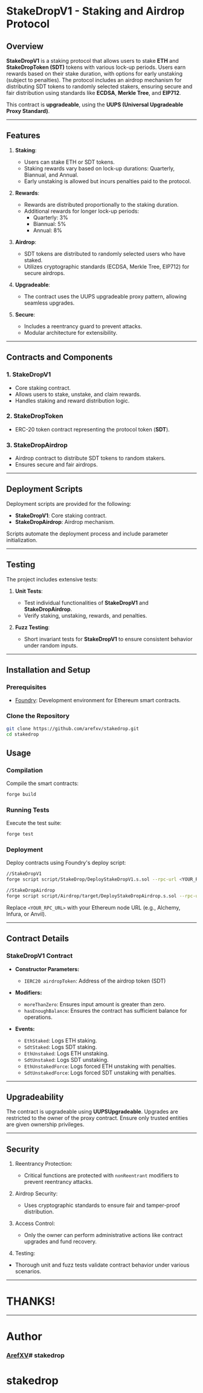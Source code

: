 # StakeDropV1 - Staking and Airdrop Protocol

## Overview

**StakeDropV1** is a staking protocol that allows users to stake **ETH** and **StakeDropToken (SDT)** tokens with various lock-up periods. Users earn rewards based on their stake duration, with options for early unstaking (subject to penalties). The protocol includes an airdrop mechanism for distributing SDT tokens to randomly selected stakers, ensuring secure and fair distribution using standards like **ECDSA**, **Merkle Tree**, and **EIP712**.

This contract is **upgradeable**, using the **UUPS (Universal Upgradeable Proxy Standard)**.

---

## Features

1. **Staking**:
   - Users can stake ETH or SDT tokens.
   - Staking rewards vary based on lock-up durations: Quarterly, Biannual, and Annual.
   - Early unstaking is allowed but incurs penalties paid to the protocol.

2. **Rewards**:
   - Rewards are distributed proportionally to the staking duration.
   - Additional rewards for longer lock-up periods:
     - Quarterly: 3%
     - Biannual: 5%
     - Annual: 8%

3. **Airdrop**:
   - SDT tokens are distributed to randomly selected users who have staked.
   - Utilizes cryptographic standards (ECDSA, Merkle Tree, EIP712) for secure airdrops.

4. **Upgradeable**:
   - The contract uses the UUPS upgradeable proxy pattern, allowing seamless upgrades.

5. **Secure**:
   - Includes a reentrancy guard to prevent attacks.
   - Modular architecture for extensibility.

---

## Contracts and Components

### 1. **StakeDropV1**
   - Core staking contract.
   - Allows users to stake, unstake, and claim rewards.
   - Handles staking and reward distribution logic.

### 2. **StakeDropToken**
   - ERC-20 token contract representing the protocol token (**SDT**).

### 3. **StakeDropAirdrop**
   - Airdrop contract to distribute SDT tokens to random stakers.
   - Ensures secure and fair airdrops.

---

## Deployment Scripts

Deployment scripts are provided for the following:
- **StakeDropV1**: Core staking contract.
- **StakeDropAirdrop**: Airdrop mechanism.

Scripts automate the deployment process and include parameter initialization.

---

## Testing

The project includes extensive tests:
1. **Unit Tests**:
   - Test individual functionalities of **StakeDropV1** and **StakeDropAirdrop**.
   - Verify staking, unstaking, rewards, and penalties.

2. **Fuzz Testing**:
   - Short invariant tests for **StakeDropV1** to ensure consistent behavior under random inputs.

---

## Installation and Setup

### Prerequisites
- [Foundry](https://github.com/foundry-rs/foundry): Development environment for Ethereum smart contracts.

### Clone the Repository
```bash
git clone https://github.com/arefxv/stakedrop.git
cd stakedrop
```

## Usage

### Compilation


Compile the smart contracts:

```bash
forge build
```

### Running Tests

Execute the test suite:

```bash
forge test
```

### Deployment

Deploy contracts using Foundry's deploy script:

```bash
//StakeDropV1
forge script script/StakeDrop/DeployStakeDropV1.s.sol --rpc-url <YOUR_RPC_URL> --private-key <YOUR_PRIV_KEY> --broadcast 

//StakeDropAirdrop
forge script script/Airdrop/target/DeployStakeDropAirdrop.s.sol --rpc-url <YOUR_RPC_URL> --private-key <YOUR_PRIV_KEY> --broadcast 
```
Replace `<YOUR_RPC_URL>` with your Ethereum node URL (e.g., Alchemy, Infura, or Anvil).

---

## Contract Details

### StakeDropV1 Contract

* **Constructor Parameters:**
  
    * `IERC20 airdropToken`: Address of the airdrop token (SDT)
  
* **Modifiers:**
  
    * `moreThanZero`: Ensures input amount is greater than zero.
    * `hasEnoughBalance`: Ensures the contract has sufficient balance for operations.
  
* **Events:**

    * `EthStaked`: Logs ETH staking.
    * `SdtStaked`: Logs SDT staking.
    * `EthUnstaked`: Logs ETH unstaking.
    * `SdtUnstaked`: Logs SDT unstaking.
    * `EthUnstakedForce`: Logs forced ETH unstaking with penalties.
    * `SdtUnstakedForce`: Logs forced SDT unstaking with penalties.

---

## Upgradeability

The contract is upgradeable using **UUPSUpgradeable**. Upgrades are restricted to the owner of the proxy contract. Ensure only trusted entities are given ownership privileges.

---

## Security

1. Reentrancy Protection:

    * Critical functions are protected with `nonReentrant` modifiers to prevent reentrancy attacks.

2. Airdrop Security:

    * Uses cryptographic standards to ensure fair and tamper-proof distribution.

3. Access Control:

    * Only the owner can perform administrative actions like contract upgrades and fund recovery.

4. Testing:

* Thorough unit and fuzz tests validate contract behavior under various scenarios.

---

# THANKS!

---

# Author

###  [ArefXV](https://linktr.ee/arefxv)# stakedrop
# stakedrop
